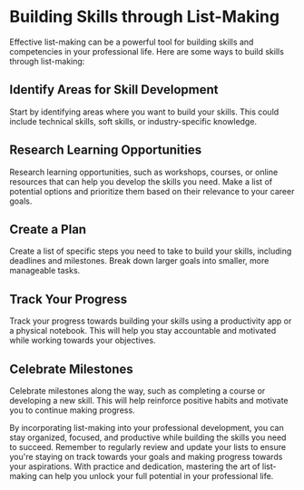 Building Skills through List-Making
===========================================================================================

Effective list-making can be a powerful tool for building skills and competencies in your professional life. Here are some ways to build skills through list-making:

Identify Areas for Skill Development
------------------------------------

Start by identifying areas where you want to build your skills. This could include technical skills, soft skills, or industry-specific knowledge.

Research Learning Opportunities
-------------------------------

Research learning opportunities, such as workshops, courses, or online resources that can help you develop the skills you need. Make a list of potential options and prioritize them based on their relevance to your career goals.

Create a Plan
-------------

Create a list of specific steps you need to take to build your skills, including deadlines and milestones. Break down larger goals into smaller, more manageable tasks.

Track Your Progress
-------------------

Track your progress towards building your skills using a productivity app or a physical notebook. This will help you stay accountable and motivated while working towards your objectives.

Celebrate Milestones
--------------------

Celebrate milestones along the way, such as completing a course or developing a new skill. This will help reinforce positive habits and motivate you to continue making progress.

By incorporating list-making into your professional development, you can stay organized, focused, and productive while building the skills you need to succeed. Remember to regularly review and update your lists to ensure you're staying on track towards your goals and making progress towards your aspirations. With practice and dedication, mastering the art of list-making can help you unlock your full potential in your professional life.
